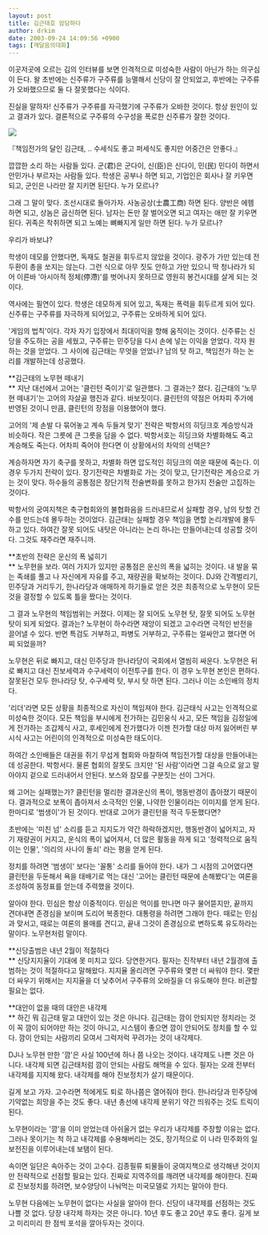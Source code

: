 ```yaml
---
layout: post
title: 김근태호 암담하다
author: drkim
date: 2003-09-24 14:09:56 +0900
tags: [깨달음의대화]
---
```

이곳저곳에 오르는 김의 인터뷰를 보면 인격적으로 미성숙한 사람이 아닌가 하는 의구심이 든다. 왈 초반에는 신주류가 구주류를 능멸해서 신당이 잘 안되었고, 후반에는 구주류가 오바했으므로 둘 다 잘못했다는 식이다. 

진실을 말하자! 신주류가 구주류를 자극했기에 구주류가 오바한 것이다. 항상 원인이 있고 결과가 있다. 결론적으로 구주류의 수구성을 폭로한 신주류가 잘한 것이다. 


  ![](http://drkimz.com/technote/board/KDR/upimg/1064378352.jpg)


  『책임전가의 달인 김근태, .. 수세식도 좋고 퍼세식도 좋지만 어중간은 안좋다.』


깝깝한 소리 하는 사람들 있다. 군(君)은 군다이, 신(臣)은 신다이, 민(民) 민다이 하면서 안민가나 부르자는 사람들 있다. 학생은 공부나 하면 되고, 기업인은 회사나 잘 키우면 되고, 군인은 나라만 잘 지키면 된단다. 누가 모르나? 

그래 그 말이 맞다. 조선시대로 돌아가자. 사농공상(士農工商) 하면 된다. 양반은 에헴하면 되고, 상놈은 굽신하면 된다. 남자는 돈만 잘 벌어오면 되고 여자는 애만 잘 키우면 된다. 귀족은 착취하면 되고 노예는 뼈빠지게 일만 하면 된다. 누가 모르나?

우리가 바보냐?

학생이 데모를 안했다면, 독재도 철권을 휘두르지 않았을 것이다. 광주가 가만 있는데 전두환이 총을 쏘지는 않는다. 그런 식으로 아무 짓도 안하고 가만 있으니 딱 청나라가 되어 이른바 '아시아적 정체(停滯)'를 벗어나지 못하므로 영원히 봉건시대를 살게 되는 것이다. 

역사에는 필연이 있다. 학생은 데모하게 되어 있고, 독재는 폭력을 휘두르게 되어 있다. 신주류는 구주류를 자극하게 되어있고, 구주류는 오바하게 되어 있다. 

'게임의 법칙'이다. 각자 자기 입장에서 최대이익을 향해 움직이는 것이다. 신주류는 신당을 주도하는 공을 세웠고, 구주류는 민주당을 다시 손에 넣는 이익을 얻었다. 각자 원하는 것을 얻었다. 그 사이에 김근태는 무엇을 얻었나? 남의 탓 하고, 책임전가 하는 논리를 개발하는데 성공했다. 

**김근태의 노무현 떼내기  
** 지난 대선에서 고어는 '클린턴 죽이기'로 일관했다. 그 결과는? 졌다. 김근태의 '노무현 떼내기'는 고어의 자살골 행진과 같다. 바보짓이다. 클린턴의 약점은 어차피 주가에 반영된 것이니 만큼, 클린턴의 장점을 이용했어야 했다. 

고어의 '제 손발 다 묶어놓고 계속 두들겨 맞기' 전략은 박항서의 히딩크호 계승방식과 비슷하다. 작은 그릇에 큰 그릇을 담을 수 없다. 박항서호는 히딩크와 차별화해도 죽고 계승해도 죽는다. 어차피 죽어야 한다면 이 상황에서의 차악의 선택은? 

계승하자면 자기 축구를 못하고, 차별화 하면 압도적인 히딩크의 여운 때문에 죽는다. 이 경우 두가지 전략이 있다. 장기전략은 차별화로 가는 것이 맞고, 단기전략은 계승으로 가는 것이 맞다. 하수들의 공통점은 장단기적 전술변화를 못하고 한가지 전술만 고집하는 것이다. 

박항서의 궁여지책은 축구협회와의 불협화음을 드러내므로서 실패할 경우, 남의 탓할 건수를 만드는데 몰두하는 것이었다. 김근태는 실패할 경우 책임을 면할 논리개발에 몰두하고 있다. 하여간 잘못 되어도 내탓은 아니라는 논리 하나는 만들어내는데 성공할 것이다. 그것도 재주라면 재주니까.

**초반의 전략은 운신의 폭 넓히기   
** 노무현을 보라. 여러 가지가 있지만 공통점은 운신의 폭을 넓히는 것이다. 내 발을 묶는 족쇄를 풀고 나 자신에게 자유를 주고, 재량권을 확보하는 것이다. DJ와 간격벌리기, 민주당과 거리두기, 한나라당과 애매하게 하기들로 얻은 것은 최종적으로 노무현이 모든 것을 결정할 수 있도록 틀을 짰다는 것이다. 

그 결과 노무현의 책임범위는 커졌다. 이제는 잘 되어도 노무현 탓, 잘못 되어도 노무현 탓이 되게 되었다. 결과는? 노무현이 하수라면 재앙이 되겠고 고수라면 극적인 반전을 끌어낼 수 있다. 반면 특검도 거부하고, 파병도 거부하고, 구주류는 얼싸안고 했다면 어찌 되었을까?

노무현은 뒤로 빠지고, 대신 민주당과 한나라당이 국회에서 열씸히 싸운다. 노무현은 뒤로 빠지고 대신 진보세력과 수구세력이 이전투구를 한다. 이 경우 노무현 본인은 편하다. 잘못된건 모두 한나라당 탓, 수구세력 탓, 부시 탓 하면 된다. 그러나 이는 소인배의 정치다.

'리더'라면 모든 상황을 최종적으로 자신이 책임져야 한다. 김근태식 사고는 인격적으로 미성숙한 것이다. 모든 책임을 부시에게 전가하는 김민웅식 사고, 모든 책임을 김정일에게 전가하는 조갑제식 사고, 후세인에게 전가했다가 이젠 전가할 대상 마저 잃어버린 부시식 사고는 어린이의 인격적으로 미성숙한 태도이다. 

하여간 소인배들은 대권을 쥐기 무섭게 협회와 마찰하여 책임전가할 대상을 만들어내는데 성공한다. 박항서다. 물론 협회의 잘못도 크지만 '된 사람'이라면 그걸 속으로 앓고 말아야지 겉으로 드러내어서 안된다. 보스와 참모를 구분짓는 선이 그거다. 

왜 고어는 실패했는가? 클린턴을 멀리한 결과운신의 폭이, 행동반경이 좁아졌기 때문이다. 결과적으로 보폭이 좁아져서 소극적인 인물, 나약한 인물이라는 이미지를 얻게 된다. 한마디로 '범생이'가 된 것이다. 반대로 고어가 클린턴을 적극 두둔했다면? 

초반에는 '미친 넘' 소리를 듣고 지지도가 약간 하락하겠지만, 행동반경이 넓어지고, 자기 재량권이 커지고, 운식의 폭이 넓어져서, 더 많은 활동을 하게 되고 '정력적으로 움직이는 인물', '의리의 사나이 돌쇠' 라는 평을 얻게 된다.

정치를 하려면 '범생이' 보다는 '꼴통' 소리를 들어야 한다. 내가 그 시점의 고어였다면 클린턴을 두둔해서 욕을 태배기로 먹는 대신 '고어는 클린턴 때문에 손해봤다'는 여론을 조성하여 동정표를 얻는데 주력했을 것이다. 

알아야 한다. 민심은 항상 이중적이다. 민심은 먹이를 만나면 마구 물어뜯지만, 끝까지 견뎌내면 존경심을 보이며 도리어 복종한다. 대통령을 하려면 그래야 한다. 때로는 민심과 맞서고, 때로는 여론의 몰매를 견디고, 끝내 그것이 존경심으로 변하도록 유도하라는 말이다. 노무현처럼 말이다. 

**신당출범은 내년 2월이 적절하다  
** 신당지지율이 기대에 못 미치고 있다. 당연한거다. 필자는 진작부터 내년 2월경에 출범하는 것이 적절하다고 말해왔다. 지지율 올리려면 구주류와 몇판 더 싸워야 한다. 몇판 더 싸우기 위해서는 지지율을 더 낮추어서 구주류의 오바질을 더 유도해야 한다. 비관할 필요는 없다.

**대안이 없을 때의 대안은 내각제  
** 하긴 뭐 김근태 말고 대안이 있는 것은 아니다. 김근태는 깜이 안되지만 정치라는 것이 꼭 깜이 되어야만 하는 것이 아니고, 시스템이 좋으면 깜이 안되어도 정치를 할 수 있다. 깜이 안되는 사람끼리 모여서 그럭저럭 꾸려가는 것이 내각제다. 

DJ나 노무현 만한 '깜'은 사실 100년에 하나 쯤 나오는 것이다. 내각제도 나쁜 것은 아니다. 내각제 되면 김근태처럼 깜이 안되는 사람도 해먹을 수 있다. 필자는 오래 전부터 내각제를 지지해 왔다. 내각제를 해야 진보정치가 살기 때문이다.

길게 보고 가자. 고수라면 적에게도 퇴로 하나쯤은 열어줘야 한다. 한나라당과 민주당에 기약없는 희망을 주는 것도 좋다. 내년 총선에 내각제 분위기 약간 띄워주는 것도 트릭이 된다. 

노무현이라는 '깜'을 이미 얻었는데 아쉬울거 없는 우리가 내각제를 주장할 이유는 없다. 그러나 못이기는 척 하고 내각제를 수용해버리는 것도, 장기적으로 이 나라 민주화의 일보전진을 이루어내는데 보탬이 된다. 

속이면 일단은 속아주는 것이 고수다. 김종필류 퇴물들이 궁여지책으로 생각해낸 것이지만 전략적으로 선점할 필요는 있다. 진짜로 지역주의를 깨려면 내각제를 해야한다. 진짜로 진보정치를 하려면, 보수양당이 나눠먹는 미국모델로 가지는 말아야 한다.

노무현 다음에는 노무현이 없다는 사실을 알아야 한다. 신당이 내각제를 선점하는 것도 나쁠 것 없다. 당장 내각제 하자는 것은 아니다. 10년 후도 좋고 20년 후도 좋다. 길게 보고 미리미리 한 점씩 포석을 깔아두자는 것이다.